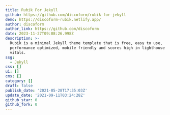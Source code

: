```yaml
---
title: Rubik For Jekyll
github: https://github.com/discoform/rubik-for-jekyll
demo: https://discoform-rubik.netlify.app/
author: discoform
author_link: https://github.com/discoform
date: 2023-11-27T09:08:26.998Z
description: >-
  Rubik is a minimal Jekyll theme template that is free, easy to use,
  performance optimized, mobile friendly and scores high in lighthouse and web
  vitals.
ssg:
  - Jekyll
css: []
ui: []
cms: []
category: []
draft: false
publish_date: '2021-05-28T17:35:03Z'
update_date: '2021-09-11T03:24:28Z'
github_star: 0
github_fork: 0
---
```

